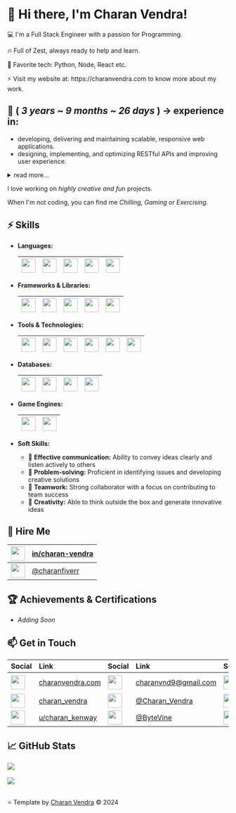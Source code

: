 # 🎉 Hi there, I'm Charan Vendra!
<p>
  💻 I'm a Full Stack Engineer with a passion for Programming.
</p>

<p>
  🔥 Full of Zest, always ready to help and learn.
</p>

<p>
  🔭 Favorite tech: Python, Node, React etc.
</p>

<p>
  ⚡ Visit my website at: https://charanvendra.com to know more about my work.
</p>

## 💼 ( _3 years_ ~ _9 months_ ~ _26 days_ )  -> experience in:

- developing, delivering and maintaining scalable, responsive web applications.
- designing, implementing, and optimizing RESTful APIs and improving user experience.

<details>
  <summary>read more...</summary>

- implementing CI/CD pipelines.
- mentoring and provided guidance to junior developers.
- utilizing Agile methodologies, including Scrum and Kanban, to ensure timely delivery of high-quality software solutions.
- identifying and resolving numerous security vulnerabilities by conducting regular code reviews.
- developing Web, Android, iOS applications.
- developing Games for  Mobile, PC, AR and VR using:

    | <a href="https://unity.com/"><img src="https://user-images.githubusercontent.com/50615746/232968778-f5dfe4d9-78ed-4f20-8d03-cfa3e98f4ce6.svg" width="32" /></a> | Unity |
    | :- | :- |
    | <a href="https://www.unrealengine.com/en-US"><img src="https://user-images.githubusercontent.com/50615746/232971548-d51b31ca-c5d5-4845-b970-ca810e608bf9.png" width="32"/></a> |  Unreal |

</details>

I love working on _highly creative and fun_ projects.

When I'm not coding, you can find me _Chilling, Gaming or Exercising_.

## ⚡ Skills

* **Languages:**

    | <a href="https://en.wikipedia.org/wiki/Python_(programming_language)"><img src="https://user-images.githubusercontent.com/50615746/233169226-b3189461-de67-476d-b7de-13d341e53938.png" width="32" /></a> | <a href="https://en.wikipedia.org/wiki/C_Sharp_(programming_language)"><img src="https://user-images.githubusercontent.com/50615746/233164965-d987f36c-22c8-409b-843a-80d2ed885e50.png" width="32" /></a> | <a href="https://en.wikipedia.org/wiki/JavaScript"><img src="https://user-images.githubusercontent.com/50615746/233161318-49ec7dd6-9b61-4e46-ab78-fd5e297b0a5c.png" width="32" /></a> | <a href="https://en.wikipedia.org/wiki/Java_(programming_language)"><img src="https://user-images.githubusercontent.com/50615746/233167116-528f0b16-91ef-4d90-a373-61b4ab6da6c1.png" width="32" /></a> | <a href="https://en.wikipedia.org/wiki/PHP"><img src="https://cdn-icons-png.flaticon.com/512/919/919830.png" width="32" /></a> |
    | :- | :- | :- | :- | :- |


* **Frameworks & Libraries:**

    | <a href="https://en.wikipedia.org/wiki/Django_(web_framework)"><img src="https://user-images.githubusercontent.com/50615746/233170842-fdae6ce8-8810-475c-8c16-7c7707740515.png" width="32" /></a> | <a href="https://en.wikipedia.org/wiki/Express.js"><img src="https://user-images.githubusercontent.com/50615746/233171979-7a83ee8f-9a84-454d-880d-44f63a78123c.png" width="32" /></a> | <a href="https://en.wikipedia.org/wiki/React_(software)"><img src="https://user-images.githubusercontent.com/50615746/233176510-2b920990-bd30-42a5-8589-5a25381f511e.png" width="32" /></a> | <a href="https://en.wikipedia.org/wiki/Node.js"><img src="https://user-images.githubusercontent.com/50615746/233178041-aa0a67a9-3f5c-4726-926a-fa2c4fdddc18.png" width="32" /></a> | <a href="https://en.wikipedia.org/wiki/Laravel"><img src="https://cdn3.iconfinder.com/data/icons/popular-services-brands/512/laravel-512.png" width="32" /></a> |
    | :- | :- | :- | :- | :- |

* **Tools & Technologies:**

    | <a href="https://en.wikipedia.org/wiki/Git"><img src="https://user-images.githubusercontent.com/50615746/233180515-2efcce5d-c03e-4d5a-bdca-547f03f185f3.png" width="32" /></a> | <a href="https://en.wikipedia.org/wiki/Docker_(software)"><img src="https://user-images.githubusercontent.com/50615746/233180909-cd8af170-1ffe-4c35-8d89-563636e11daf.png" width="32" /></a> | <a href="https://en.wikipedia.org/wiki/Kubernetes"><img src="https://img.icons8.com/color/240/null/kubernetes.png" width="32" /></a> | <a href="https://en.wikipedia.org/wiki/OpenShift"><img src="https://user-images.githubusercontent.com/50615746/233185469-014b5c1d-bdab-4955-b002-1fbb15fc2c78.png" width="32" /></a> | <a href="https://en.wikipedia.org/wiki/Jenkins_(software)"><img src="https://user-images.githubusercontent.com/50615746/233187009-3fd67baa-d61f-48e8-8530-5d55305bc81e.png" width="32" /></a> | <a href="https://github.com/argoproj"><img src="https://argoproj.github.io/argo-rollouts/assets/logo.png" width="32" /></a> |
    | :- | :- | :- | :- | :- | :- |

* **Databases:** 

    | <a href="https://en.wikipedia.org/wiki/MySQL"><img src="https://user-images.githubusercontent.com/50615746/233189167-2b1888d7-64e7-4c93-9f44-e73aee5401c1.png" width="32" /></a> | <a href="https://en.wikipedia.org/wiki/PostgreSQL"><img src="https://upload.wikimedia.org/wikipedia/commons/thumb/2/29/Postgresql_elephant.svg/810px-Postgresql_elephant.svg.png" width="32" /></a> | <a href="https://en.wikipedia.org/wiki/MongoDB"><img src="https://user-images.githubusercontent.com/50615746/233190192-b7b14f53-c29f-4294-aa69-a97e3c784618.png" width="32" /></a> | <a href="https://en.wikipedia.org/wiki/Redis"><img src="https://www.svgrepo.com/show/303460/redis-logo.svg" width="32" /></a> |
    | :- | :- | :- | :- |

* **Game Engines:**

    | <a href="https://unity.com/"><img src="https://user-images.githubusercontent.com/50615746/232968778-f5dfe4d9-78ed-4f20-8d03-cfa3e98f4ce6.svg" width="32" /></a> | <a href="https://www.unrealengine.com/en-US"><img src="https://user-images.githubusercontent.com/50615746/232971548-d51b31ca-c5d5-4845-b970-ca810e608bf9.png" width="32"/></a> |
    | :- | :- |


* **Soft Skills:**
  - 💬 **Effective communication:** Ability to convey ideas clearly and listen actively to others
  - 🧠 **Problem-solving:** Proficient in identifying issues and developing creative solutions
  - 🤝 **Teamwork:** Strong collaborator with a focus on contributing to team success
  - 🎨 **Creativity:** Able to think outside the box and generate innovative ideas

## 🚀 Hire Me

| <a href="https://www.linkedin.com/in/charan-vendra/"> <img src="https://user-images.githubusercontent.com/50615746/232893771-8d81784c-c907-46a6-9b4e-349c498ac9b8.png" width="32" /> </a> | [in/charan-vendra](https://www.linkedin.com/in/charan-vendra/) |
| :- | :- |
| <a href="https://www.fiverr.com/charanfiverr"> <img src="https://cdn3.iconfinder.com/data/icons/popular-services-brands-vol-2/512/fiverr-512.png" width="32" /> </a> | [@charanfiverr](https://www.fiverr.com/charanfiverr) |

## 🏆 Achievements & Certifications
* _Adding Soon_
<!--
* _[List your achievements, e.g., won a hackathon, received an award]_
* _[List your certifications, e.g., AWS Certified Solutions Architect, Google Cloud Professional Data Engineer]_
-->
## 📫 Get in Touch
| Social | Link | Social | Link | Social | Link |
| :- | :- | :- | :- | :- | :- |
| <a href="https://charanvendra.com"> <img src="https://cdn-icons-png.flaticon.com/512/1870/1870202.png" width="32" /> </a> | [charanvendra.com](https://charanvendra.com) | <a href="mailto:charanvnd9@gmail.com"> <img src="https://user-images.githubusercontent.com/50615746/232952194-011d2a48-7c32-4b17-bfd0-01d074317130.png" width="32" /> </a> | [charanvnd9@gmail.com](mailto:charanvnd9@gmail.com) | <a href="https://www.linkedin.com/in/charan-vendra/"> <img src="https://user-images.githubusercontent.com/50615746/232893771-8d81784c-c907-46a6-9b4e-349c498ac9b8.png" width="32" /> </a> | [in/charan-vendra](https://www.linkedin.com/in/charan-vendra/) |
| <a href="https://twitter.com/_VSCN"> <img src="https://user-images.githubusercontent.com/50615746/232898563-212bc97b-c696-4572-9faf-769946b637d5.png" width="32" />  </a>| [charan_vendra](https://twitter.com/_VSCN) | <a href="https://t.me/charan_vendra"> <img src="https://user-images.githubusercontent.com/50615746/232953763-28a58d22-c415-4d5f-b426-67c83cabd84d.png" width="32" />  </a>| [@Charan_Vendra](https://t.me/charan_vendra) | <a href="https://www.instagram.com/charan_vendra/"> <img src="https://user-images.githubusercontent.com/50615746/232885279-775d646d-1e0c-42c4-8051-3ba237cd4157.png" width="32" />  </a>| [charan_vendra](https://www.instagram.com/charan_vendra/) |
| <a href="https://reddit.com/user/charan_kenway"> <img src="https://user-images.githubusercontent.com/50615746/232895939-dc21670a-5c80-4eeb-9035-49297333709e.png" width="32" /> </a> | [u/charan_kenway](https://reddit.com/user/charan_kenway) | <a href="https://www.youtube.com/@ByteVine?sub_confirmation=1"> <img src="https://cdn-icons-png.flaticon.com/512/1384/1384060.png" width="32" /> </a> | [@ByteVine](https://www.youtube.com/@ByteVine?sub_confirmation=1) | <a href="https://www.fiverr.com/charanfiverr"> <img src="https://cdn3.iconfinder.com/data/icons/popular-services-brands-vol-2/512/fiverr-512.png" width="32" /> </a> | [@charanfiverr](https://www.fiverr.com/charanfiverr) |

## 📈 GitHub Stats
<a href="#">
  <img src="https://github-readme-stats.vercel.app/api?username=charan-vendra&show_icons=true&theme=radical&token=PAT_1"  /> 
</a>
<br></br>
<a href="#">
  <img src="https://github-readme-stats.vercel.app/api/top-langs/?username=charan-vendra&layout=compact&theme=radical&token=PAT_1"  /> 
</a>
<br></br>

⭐️ Template by [Charan Vendra](https://github.com/charan-vendra) © 2024
